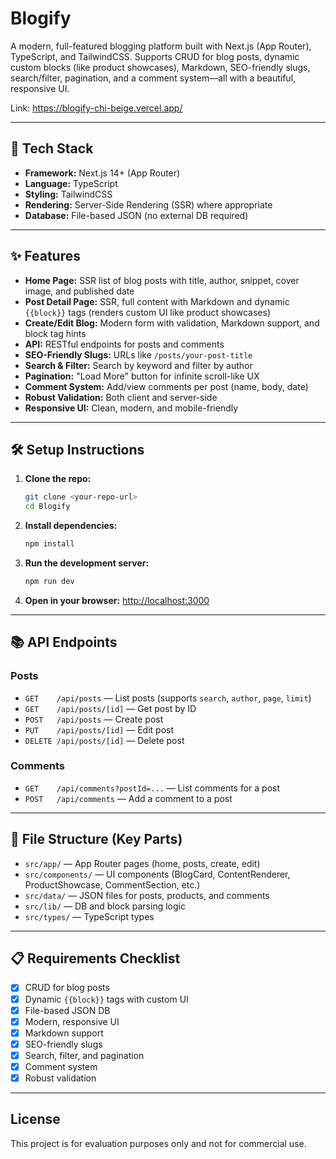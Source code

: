 # Blogify

A modern, full-featured blogging platform built with Next.js (App Router), TypeScript, and TailwindCSS. Supports CRUD for blog posts, dynamic custom blocks (like product showcases), Markdown, SEO-friendly slugs, search/filter, pagination, and a comment system—all with a beautiful, responsive UI.

Link: https://blogify-chi-beige.vercel.app/

---

## 🚀 Tech Stack
- **Framework:** Next.js 14+ (App Router)
- **Language:** TypeScript
- **Styling:** TailwindCSS
- **Rendering:** Server-Side Rendering (SSR) where appropriate
- **Database:** File-based JSON (no external DB required)

---

## ✨ Features
- **Home Page:** SSR list of blog posts with title, author, snippet, cover image, and published date
- **Post Detail Page:** SSR, full content with Markdown and dynamic `{{block}}` tags (renders custom UI like product showcases)
- **Create/Edit Blog:** Modern form with validation, Markdown support, and block tag hints
- **API:** RESTful endpoints for posts and comments
- **SEO-Friendly Slugs:** URLs like `/posts/your-post-title`
- **Search & Filter:** Search by keyword and filter by author
- **Pagination:** "Load More" button for infinite scroll-like UX
- **Comment System:** Add/view comments per post (name, body, date)
- **Robust Validation:** Both client and server-side
- **Responsive UI:** Clean, modern, and mobile-friendly

---

## 🛠️ Setup Instructions

1. **Clone the repo:**
   ```bash
   git clone <your-repo-url>
   cd Blogify
   ```
2. **Install dependencies:**
   ```bash
   npm install
   ```
3. **Run the development server:**
   ```bash
   npm run dev
   ```
4. **Open in your browser:**
   [http://localhost:3000](http://localhost:3000)

---

## 📚 API Endpoints

### Posts
- `GET    /api/posts` — List posts (supports `search`, `author`, `page`, `limit`)
- `GET    /api/posts/[id]` — Get post by ID
- `POST   /api/posts` — Create post
- `PUT    /api/posts/[id]` — Edit post
- `DELETE /api/posts/[id]` — Delete post

### Comments
- `GET    /api/comments?postId=...` — List comments for a post
- `POST   /api/comments` — Add a comment to a post

---

## 📁 File Structure (Key Parts)
- `src/app/` — App Router pages (home, posts, create, edit)
- `src/components/` — UI components (BlogCard, ContentRenderer, ProductShowcase, CommentSection, etc.)
- `src/data/` — JSON files for posts, products, and comments
- `src/lib/` — DB and block parsing logic
- `src/types/` — TypeScript types

---

## 📋 Requirements Checklist
- [x] CRUD for blog posts
- [x] Dynamic `{{block}}` tags with custom UI
- [x] File-based JSON DB
- [x] Modern, responsive UI
- [x] Markdown support
- [x] SEO-friendly slugs
- [x] Search, filter, and pagination
- [x] Comment system
- [x] Robust validation

---

## License
This project is for evaluation purposes only and not for commercial use.
